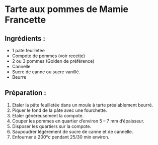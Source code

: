 # Tarte aux pommes de Mamie Francette

## Ingrédients :
- 1 pate feuilletée
- Compote de pommes (voir recette)
- 2 ou 3 pommes (Golden de préférence)
- Cannelle
- Sucre de canne ou sucre vanillé.
- Beurre

## Préparation :
1. Etaler la pâte feuilletée dans un moule à tarte préalablement beurré.
2. Piquer le fond de la pâte avec une fourchette.
3. Etaler généreusement la compote.
4. Couper les pommes en quartier d’environ 5 – 7 mm d’épaisseur.
5. Disposer les quartiers sur la compote.
6. Saupoudrer légèrement de sucre de canne et de cannelle.
7. Enfourner à 200°c pendant 25/30 min environ.
